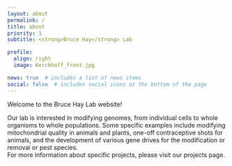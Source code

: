 ```yaml
---
layout: about
permalink: /
title: about
priority: 1
subtitle: <strong>Bruce Hay</strong> Lab

profile:
  align: right
  image: Kerckhoff_front.jpg

news: true  # includes a list of news items
social: false  # includes social icons at the bottom of the page
---
```


Welcome to the Bruce Hay Lab website!

Our lab is interested in modifying genomes, from individual cells to whole organisms to whole populations. Some specific examples include modifying mitochondrial quality in animals and plants, one-off contraceptive shots for animals, and the development of various gene drives for the modification or removal or pest species. <br>
For more information about specific projects, please visit our projects page.

